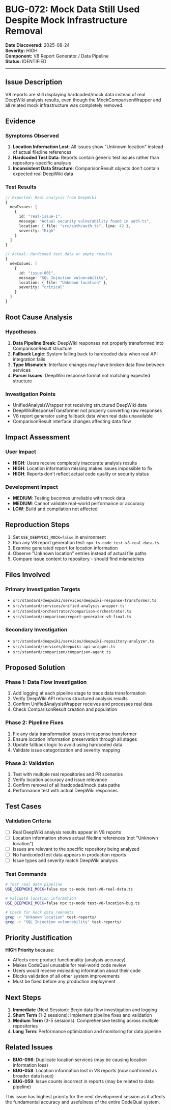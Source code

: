 # BUG-072: Mock Data Still Used Despite Mock Infrastructure Removal

**Date Discovered:** 2025-08-24  
**Severity:** HIGH  
**Component:** V8 Report Generator / Data Pipeline  
**Status:** IDENTIFIED  

---

## Issue Description

V8 reports are still displaying hardcoded/mock data instead of real DeepWiki analysis results, even though the MockComparisonWrapper and all related mock infrastructure was completely removed.

## Evidence

### Symptoms Observed
1. **Location Information Lost**: All issues show "Unknown location" instead of actual file:line references
2. **Hardcoded Test Data**: Reports contain generic test issues rather than repository-specific analysis
3. **Inconsistent Data Structure**: ComparisonResult objects don't contain expected real DeepWiki data

### Test Results
```typescript
// Expected: Real analysis from DeepWiki
{
  newIssues: [
    {
      id: "real-issue-1",
      message: "Actual security vulnerability found in auth.ts",
      location: { file: "src/auth/auth.ts", line: 42 },
      severity: "high"
    }
  ]
}

// Actual: Hardcoded test data or empty results
{
  newIssues: [
    {
      id: "issue-001", 
      message: "SQL Injection vulnerability",
      location: { file: "Unknown location" },
      severity: "critical"
    }
  ]
}
```

## Root Cause Analysis

### Hypotheses
1. **Data Pipeline Break**: DeepWiki responses not properly transformed into ComparisonResult structure
2. **Fallback Logic**: System falling back to hardcoded data when real API integration fails
3. **Type Mismatch**: Interface changes may have broken data flow between services
4. **Parser Issues**: DeepWiki response format not matching expected structure

### Investigation Points
- UnifiedAnalysisWrapper not receiving structured DeepWiki data
- DeepWikiResponseTransformer not properly converting raw responses  
- V8 report generator using fallback data when real data unavailable
- ComparisonResult interface changes affecting data flow

## Impact Assessment

### User Impact
- **HIGH**: Users receive completely inaccurate analysis results
- **HIGH**: Location information missing makes issues impossible to fix
- **HIGH**: Reports don't reflect actual code quality or security status

### Development Impact  
- **MEDIUM**: Testing becomes unreliable with mock data
- **MEDIUM**: Cannot validate real-world performance or accuracy
- **LOW**: Build and compilation not affected

## Reproduction Steps

1. Set `USE_DEEPWIKI_MOCK=false` in environment
2. Run any V8 report generation test: `npx ts-node test-v8-real-data.ts`
3. Examine generated report for location information
4. Observe "Unknown location" entries instead of actual file paths
5. Compare issue content to repository - should find mismatches

## Files Involved

### Primary Investigation Targets
- `src/standard/deepwiki/services/deepwiki-response-transformer.ts`
- `src/standard/services/unified-analysis-wrapper.ts` 
- `src/standard/orchestrator/comparison-orchestrator.ts`
- `src/standard/comparison/report-generator-v8-final.ts`

### Secondary Investigation  
- `src/standard/deepwiki/services/deepwiki-repository-analyzer.ts`
- `src/standard/services/deepwiki-api-wrapper.ts`
- `src/standard/comparison/comparison-agent.ts`

## Proposed Solution

### Phase 1: Data Flow Investigation
1. Add logging at each pipeline stage to trace data transformation
2. Verify DeepWiki API returns structured analysis results
3. Confirm UnifiedAnalysisWrapper receives and processes real data
4. Check ComparisonResult creation and population

### Phase 2: Pipeline Fixes
1. Fix any data transformation issues in response transformer
2. Ensure location information preservation through all stages  
3. Update fallback logic to avoid using hardcoded data
4. Validate issue categorization and severity mapping

### Phase 3: Validation
1. Test with multiple real repositories and PR scenarios
2. Verify location accuracy and issue relevance
3. Confirm removal of all hardcoded/mock data paths
4. Performance test with actual DeepWiki responses

## Test Cases

### Validation Criteria
- [ ] Real DeepWiki analysis results appear in V8 reports
- [ ] Location information shows actual file:line references (not "Unknown location")
- [ ] Issues are relevant to the specific repository being analyzed
- [ ] No hardcoded test data appears in production reports
- [ ] Issue types and severity match DeepWiki analysis

### Test Commands
```bash
# Test real data pipeline
USE_DEEPWIKI_MOCK=false npx ts-node test-v8-real-data.ts

# Validate location information
USE_DEEPWIKI_MOCK=false npx ts-node test-v8-location-bug.ts

# Check for mock data remnants  
grep -r "Unknown location" test-reports/
grep -r "SQL Injection vulnerability" test-reports/
```

## Priority Justification

**HIGH Priority** because:
- Affects core product functionality (analysis accuracy)
- Makes CodeQual unusable for real-world code review
- Users would receive misleading information about their code
- Blocks validation of all other system improvements
- Must be fixed before any production deployment

## Next Steps

1. **Immediate** (Next Session): Begin data flow investigation and logging
2. **Short Term** (1-2 sessions): Implement pipeline fixes and validation
3. **Medium Term** (3-5 sessions): Comprehensive testing across multiple repositories
4. **Long Term**: Performance optimization and monitoring for data pipeline

## Related Issues

- **BUG-096**: Duplicate location services (may be causing location information loss)
- **BUG-058**: Location information lost in V8 reports (now confirmed as broader data issue)
- **BUG-059**: Issue counts incorrect in reports (may be related to data pipeline)

This issue has highest priority for the next development session as it affects the fundamental accuracy and usefulness of the entire CodeQual system.